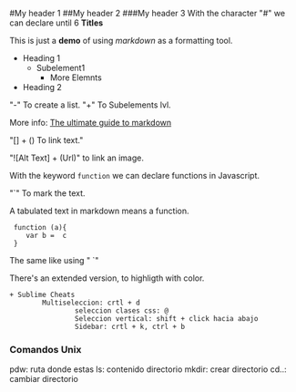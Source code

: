 #My header 1
##My header 2
###My header 3
With the character "#" we can declare until 6 **Titles**

This is just a **demo** of using _markdown_ as a formatting tool.

- Heading 1
    + Subelement1
        - More Elemnts
- Heading 2

"-" To create a list. 
"+" To Subelements lvl.

More info: [The ultimate guide to markdown](https://blog.ghost.org/markdown/)

"[] + () To link text."

"![Alt Text] + (Url)" to link an image.

With the keyword `function` we can declare functions in Javascript.

 "`" To mark the text.


 A tabulated text in markdown means a function.

     function (a){
        var b =  c
     } 

The same like using " `"

There's an extended version, to highligth with color.

    + Sublime Cheats
            Multiseleccion: crtl + d
                    seleccion clases css: @
                    Seleccion vertical: shift + click hacia abajo 
                    Sidebar: crtl + k, ctrl + b

### Comandos Unix

pdw: ruta donde estas
ls: contenido directorio
mkdir: crear directorio
cd..: cambiar directorio